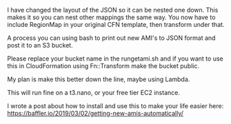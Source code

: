 I have changed the layout of the JSON so it can be nested one down.  This makes it so you can nest other mappings the same way.  You now have to include RegionMap in your original CFN template, then transform under that.

A process you can using bash to print out new AMI's to JSON format and post it to an S3 bucket.

Please replace your bucket name in the rungetami.sh and if you want to use this in CloudFormation using Fn::Transform make the bucket public.

My plan is make this better down the line, maybe using Lambda.

This will run fine on a t3.nano, or your free tier EC2 instance.

I wrote a post about how to install and use this to make your life easier here: https://baffler.io/2019/03/02/getting-new-amis-automatically/